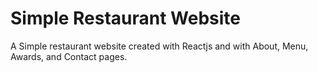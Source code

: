 # Simple Restaurant Website

A Simple restaurant website created with Reactjs and with About, Menu, Awards, and Contact pages.
